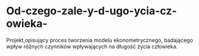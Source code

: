 # Od-czego-zale-y-d-ugo-ycia-cz-owieka-
Projekt,opisujący proces tworzenia modelu ekonometrycznego, badającego wpływ różnych czynników wpływających na długość życia człowieka.
